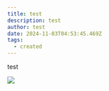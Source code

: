 ```yaml
---
title: test
description: test
author: test
date: 2024-11-03T04:53:45.469Z
tags:
  - created
---
```

test

![](/static/img/deadchrome.jpg)